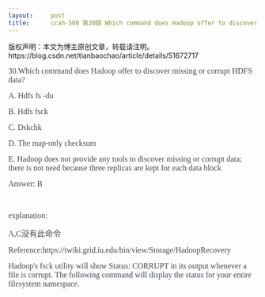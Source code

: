 ```yaml
---
layout:     post
title:      ccah-500 第30题 Which command does Hadoop offer to discover missing or corrupt HDFS data
---
```

<div id="article_content" class="article_content clearfix csdn-tracking-statistics" data-pid="blog" data-mod="popu_307" data-dsm="post">
								<div class="article-copyright">
					版权声明：本文为博主原创文章，转载请注明。					https://blog.csdn.net/tianbaochao/article/details/51672717				</div>
								            <link rel="stylesheet" href="https://csdnimg.cn/release/phoenix/template/css/ck_htmledit_views-f76675cdea.css">
						<div class="htmledit_views" id="content_views">
                
<p class="p" style="text-indent:0pt;vertical-align:baseline;">
<span style="font-family:'宋体';color:rgb(67,74,83);letter-spacing:0pt;font-size:12pt;">30.Which command does Hadoop offer to discover missing or corrupt HDFS data?</span><span style="font-family:'宋体';color:rgb(67,74,83);letter-spacing:0pt;font-size:12pt;"></span></p>
<p class="p" style="text-indent:0pt;vertical-align:baseline;">
<span style="font-family:'宋体';color:rgb(67,74,83);letter-spacing:0pt;font-size:12pt;">A. Hdfs fs -du
</span><span style="font-family:'宋体';color:rgb(67,74,83);letter-spacing:0pt;font-size:12pt;"></span></p>
<p class="p" style="text-indent:0pt;vertical-align:baseline;">
<span style="font-family:'宋体';color:rgb(67,74,83);letter-spacing:0pt;font-size:12pt;">B. Hdfs fsck</span><span style="font-family:'宋体';color:rgb(67,74,83);letter-spacing:0pt;font-size:12pt;"></span></p>
<p class="p" style="text-indent:0pt;vertical-align:baseline;">
<span style="font-family:'宋体';color:rgb(67,74,83);letter-spacing:0pt;font-size:12pt;">C. Dskchk
</span><span style="font-family:'宋体';color:rgb(67,74,83);letter-spacing:0pt;font-size:12pt;"></span></p>
<p class="p" style="text-indent:0pt;vertical-align:baseline;">
<span style="font-family:'宋体';color:rgb(67,74,83);letter-spacing:0pt;font-size:12pt;">D. The map-only checksum
</span><span style="font-family:'宋体';color:rgb(67,74,83);letter-spacing:0pt;font-size:12pt;"></span></p>
<p class="p" style="text-indent:0pt;vertical-align:baseline;">
<span style="font-family:'宋体';color:rgb(67,74,83);letter-spacing:0pt;font-size:12pt;">E. Hadoop does not provide any tools to discover missing or corrupt data; there is not need because three replicas are kept for each data block</span><span style="font-family:'宋体';color:rgb(67,74,83);letter-spacing:0pt;font-size:12pt;"></span></p>
<p class="p" style="text-indent:0pt;vertical-align:baseline;">
<span style="font-family:'宋体';color:rgb(67,74,83);letter-spacing:0pt;font-size:12pt;">Answer: B</span><span style="font-family:'宋体';color:rgb(67,74,83);letter-spacing:0pt;font-size:12pt;"></span></p>
<p class="p" style="text-indent:0pt;vertical-align:baseline;">
<span style="font-family:'宋体';color:rgb(67,74,83);letter-spacing:0pt;font-size:12pt;"> </span></p>
<p class="p" style="text-indent:0pt;vertical-align:baseline;">
<span style="font-family:'宋体';color:rgb(67,74,83);letter-spacing:0pt;font-size:12pt;">explanation:</span><span style="font-family:'宋体';color:rgb(67,74,83);letter-spacing:0pt;font-size:12pt;"></span></p>
<p class="p" style="text-indent:0pt;vertical-align:baseline;">
<span style="font-family:'宋体';color:rgb(67,74,83);letter-spacing:0pt;font-size:12pt;">A,C<span style="font-family:'宋体';">没有此命令</span></span><span style="font-family:'宋体';color:rgb(67,74,83);letter-spacing:0pt;font-size:12pt;"></span></p>
<p class="p" style="text-indent:0pt;vertical-align:baseline;">
<span style="font-family:'宋体';color:rgb(67,74,83);letter-spacing:0pt;font-size:12pt;">Reference:https://twiki.grid.iu.edu/bin/view/Storage/HadoopRecovery</span><span style="font-family:'宋体';color:rgb(67,74,83);letter-spacing:0pt;font-size:12pt;"></span></p>
<p class="p" style="text-indent:0pt;vertical-align:baseline;">
<span style="font-family:'宋体';color:rgb(67,74,83);letter-spacing:0pt;font-size:12pt;">Hadoop's fsck utility will show Status: CORRUPT in its output whenever a file is corrupt. The following command will display the status for your entire filesystem namespace.</span><span style="font-family:'宋体';color:rgb(67,74,83);letter-spacing:0pt;font-size:12pt;"></span></p>
<p class="p" style="text-indent:0pt;vertical-align:baseline;">
<span style="font-family:'宋体';color:rgb(67,74,83);letter-spacing:0pt;font-size:12pt;"> <img src="https://img-blog.csdn.net/20160614162544554?watermark/2/text/aHR0cDovL2Jsb2cuY3Nkbi5uZXQv/font/5a6L5L2T/fontsize/400/fill/I0JBQkFCMA==/dissolve/70/gravity/Center" alt=""></span></p>
            </div>
                </div>